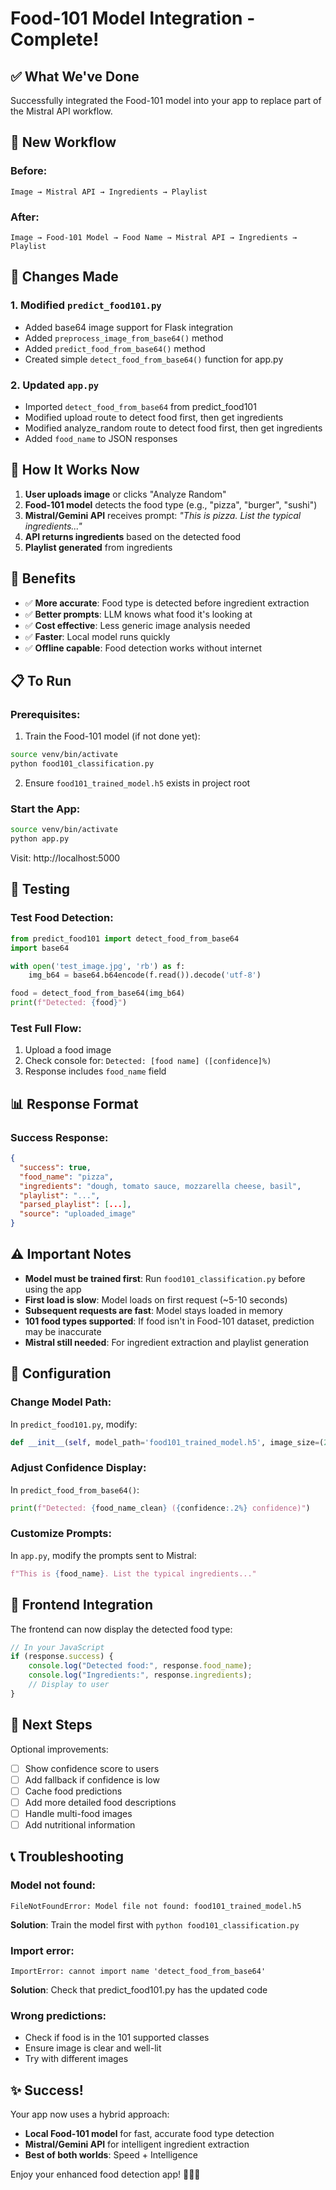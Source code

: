 # Food-101 Model Integration - Complete!

## ✅ What We've Done

Successfully integrated the Food-101 model into your app to replace part of the Mistral API workflow.

## 🔄 New Workflow

### Before:
```
Image → Mistral API → Ingredients → Playlist
```

### After:
```
Image → Food-101 Model → Food Name → Mistral API → Ingredients → Playlist
```

## 📝 Changes Made

### 1. Modified `predict_food101.py`
- Added base64 image support for Flask integration
- Added `preprocess_image_from_base64()` method
- Added `predict_food_from_base64()` method
- Created simple `detect_food_from_base64()` function for app.py

### 2. Updated `app.py`
- Imported `detect_food_from_base64` from predict_food101
- Modified upload route to detect food first, then get ingredients
- Modified analyze_random route to detect food first, then get ingredients
- Added `food_name` to JSON responses

## 🎯 How It Works Now

1. **User uploads image** or clicks "Analyze Random"
2. **Food-101 model** detects the food type (e.g., "pizza", "burger", "sushi")
3. **Mistral/Gemini API** receives prompt: *"This is pizza. List the typical ingredients..."*
4. **API returns ingredients** based on the detected food
5. **Playlist generated** from ingredients

## 🚀 Benefits

- ✅ **More accurate**: Food type is detected before ingredient extraction
- ✅ **Better prompts**: LLM knows what food it's looking at
- ✅ **Cost effective**: Less generic image analysis needed
- ✅ **Faster**: Local model runs quickly
- ✅ **Offline capable**: Food detection works without internet

## 📋 To Run

### Prerequisites:
1. Train the Food-101 model (if not done yet):
```bash
source venv/bin/activate
python food101_classification.py
```

2. Ensure `food101_trained_model.h5` exists in project root

### Start the App:
```bash
source venv/bin/activate
python app.py
```

Visit: http://localhost:5000

## 🧪 Testing

### Test Food Detection:
```python
from predict_food101 import detect_food_from_base64
import base64

with open('test_image.jpg', 'rb') as f:
    img_b64 = base64.b64encode(f.read()).decode('utf-8')

food = detect_food_from_base64(img_b64)
print(f"Detected: {food}")
```

### Test Full Flow:
1. Upload a food image
2. Check console for: `Detected: [food name] ([confidence]%)`
3. Response includes `food_name` field

## 📊 Response Format

### Success Response:
```json
{
  "success": true,
  "food_name": "pizza",
  "ingredients": "dough, tomato sauce, mozzarella cheese, basil",
  "playlist": "...",
  "parsed_playlist": [...],
  "source": "uploaded_image"
}
```

## ⚠️ Important Notes

- **Model must be trained first**: Run `food101_classification.py` before using the app
- **First load is slow**: Model loads on first request (~5-10 seconds)
- **Subsequent requests are fast**: Model stays loaded in memory
- **101 food types supported**: If food isn't in Food-101 dataset, prediction may be inaccurate
- **Mistral still needed**: For ingredient extraction and playlist generation

## 🔧 Configuration

### Change Model Path:
In `predict_food101.py`, modify:
```python
def __init__(self, model_path='food101_trained_model.h5', image_size=(299, 299)):
```

### Adjust Confidence Display:
In `predict_food_from_base64()`:
```python
print(f"Detected: {food_name_clean} ({confidence:.2%} confidence)")
```

### Customize Prompts:
In `app.py`, modify the prompts sent to Mistral:
```python
f"This is {food_name}. List the typical ingredients..."
```

## 🎨 Frontend Integration

The frontend can now display the detected food type:

```javascript
// In your JavaScript
if (response.success) {
    console.log("Detected food:", response.food_name);
    console.log("Ingredients:", response.ingredients);
    // Display to user
}
```

## 🚧 Next Steps

Optional improvements:
- [ ] Show confidence score to users
- [ ] Add fallback if confidence is low
- [ ] Cache food predictions
- [ ] Add more detailed food descriptions
- [ ] Handle multi-food images
- [ ] Add nutritional information

## 📞 Troubleshooting

### Model not found:
```
FileNotFoundError: Model file not found: food101_trained_model.h5
```
**Solution**: Train the model first with `python food101_classification.py`

### Import error:
```
ImportError: cannot import name 'detect_food_from_base64'
```
**Solution**: Check that predict_food101.py has the updated code

### Wrong predictions:
- Check if food is in the 101 supported classes
- Ensure image is clear and well-lit
- Try with different images

## ✨ Success!

Your app now uses a hybrid approach:
- **Local Food-101 model** for fast, accurate food type detection
- **Mistral/Gemini API** for intelligent ingredient extraction
- **Best of both worlds**: Speed + Intelligence

Enjoy your enhanced food detection app! 🍕🍔🥗
